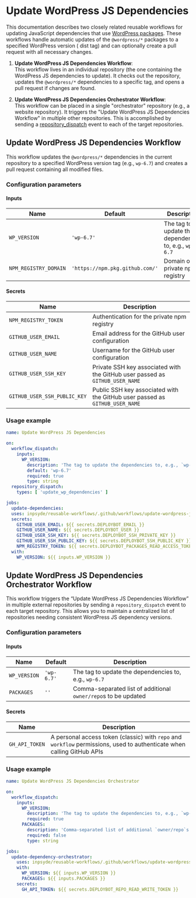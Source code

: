 <!-- markdownlint-disable MD024 -->

# Update WordPress JS Dependencies

This documentation describes two closely related reusable workflows for updating JavaScript
dependencies that use [WordPress packages](https://www.npmjs.com/search?q=%40wordpress%2F). These
workflows handle automatic updates of the `@wordpress/*` packages to a specified WordPress version (
dist tag) and can optionally create a pull request with all necessary changes.

1. **Update WordPress JS Dependencies Workflow**:  
   This workflow lives in an individual repository (the one containing the WordPress JS dependencies
   to update). It checks out the repository, updates the `@wordpress/*` dependencies to a specific
   tag, and opens a pull request if changes are found.

2. **Update WordPress JS Dependencies Orchestrator Workflow**:  
   This workflow can be placed in a single "orchestrator" repository (e.g., a website repository).
   It triggers the "Update WordPress JS Dependencies Workflow" in multiple other repositories. This
   is accomplished by sending
   a [repository\_dispatch](https://docs.github.com/en/rest/repos/repos#create-a-repository-dispatch-event)
   event to each of the target repositories.

## Update WordPress JS Dependencies Workflow

This workflow updates the `@wordpress/*` dependencies in the current repository to a specified
WordPress version tag (e.g., `wp-6.7`) and creates a pull request containing all modified files.

### Configuration parameters

#### Inputs

| Name                  | Default                         | Description                                           |
|-----------------------|---------------------------------|-------------------------------------------------------|
| `WP_VERSION`          | `'wp-6.7'`                      | The tag to update the dependencies to, e.g., `wp-6.7` |
| `NPM_REGISTRY_DOMAIN` | `'https://npm.pkg.github.com/'` | Domain of the private npm registry                    |

#### Secrets

| Name                         | Description                                                                  |
|------------------------------|------------------------------------------------------------------------------|
| `NPM_REGISTRY_TOKEN`         | Authentication for the private npm registry                                  |
| `GITHUB_USER_EMAIL`          | Email address for the GitHub user configuration                              |
| `GITHUB_USER_NAME`           | Username for the GitHub user configuration                                   |
| `GITHUB_USER_SSH_KEY`        | Private SSH key associated with the GitHub user passed as `GITHUB_USER_NAME` |
| `GITHUB_USER_SSH_PUBLIC_KEY` | Public SSH key associated with the GitHub user passed as `GITHUB_USER_NAME`  |

### Usage example

```yml
name: Update WordPress JS Dependencies

on:
  workflow_dispatch:
    inputs:
      WP_VERSION:
        description: 'The tag to update the dependencies to, e.g., `wp-6.7`.'
        default: 'wp-6.7'
        required: true
        type: string
  repository_dispatch:
    types: [ 'update_wp_dependencies' ]

jobs:
  update-dependencies:
  uses: inpsyde/reusable-workflows/.github/workflows/update-wordpress-js-dependencies.yml@main
  secrets:
    GITHUB_USER_EMAIL: ${{ secrets.DEPLOYBOT_EMAIL }}
    GITHUB_USER_NAME: ${{ secrets.DEPLOYBOT_USER }}
    GITHUB_USER_SSH_KEY: ${{ secrets.DEPLOYBOT_SSH_PRIVATE_KEY }}
    GITHUB_USER_SSH_PUBLIC_KEY: ${{ secrets.DEPLOYBOT_SSH_PUBLIC_KEY }}
    NPM_REGISTRY_TOKEN: ${{ secrets.DEPLOYBOT_PACKAGES_READ_ACCESS_TOKEN }}
  with:
    WP_VERSION: ${{ inputs.WP_VERSION }}
```

## Update WordPress JS Dependencies Orchestrator Workflow

This workflow triggers the “Update WordPress JS Dependencies Workflow” in multiple external
repositories by sending a `repository_dispatch` event to each target repository. This allows you to
maintain a centralized list of repositories needing consistent WordPress JS dependency versions.

### Configuration parameters

#### Inputs

| Name         | Default    | Description                                                    |
|--------------|------------|----------------------------------------------------------------|
| `WP_VERSION` | `'wp-6.7'` | The tag to update the dependencies to, e.g., `wp-6.7`          |
| `PACKAGES`   | `''`       | Comma-separated list of additional `owner/repo`s to be updated |

#### Secrets

| Name           | Description                                                                                                             |
|----------------|-------------------------------------------------------------------------------------------------------------------------|
| `GH_API_TOKEN` | A personal access token (classic) with `repo` and `workflow` permissions, used to authenticate when calling GitHub APIs |

### Usage example

```yml
name: Update WordPress JS Dependencies Orchestrator

on:
  workflow_dispatch:
    inputs:
      WP_VERSION:
        description: 'The tag to update the dependencies to, e.g., `wp-6.7`'
        required: true
      PACKAGES:
        description: 'Comma-separated list of additional `owner/repo`s to be updated.'
        required: false
        type: string

jobs:
  update-dependency-orchestrator:
    uses: inpsyde/reusable-workflows/.github/workflows/update-wordpress-js-dependencies-orchestrator.yml@main
    with:
      WP_VERSION: ${{ inputs.WP_VERSION }}
      PACKAGES: ${{ inputs.PACKAGES }}
    secrets:
      GH_API_TOKEN: ${{ secrets.DEPLOYBOT_REPO_READ_WRITE_TOKEN }}
```
